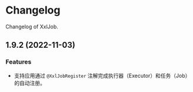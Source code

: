 # Changelog

Changelog of XxlJob.

## 1.9.2 (2022-11-03)

### Features

-  支持应用通过 `@XxlJobRegister` 注解完成执行器（Executor）和任务（Job）的自动注册。
